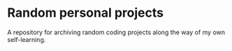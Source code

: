 # Random personal projects


A repository for archiving random coding projects along the way of my own self-learning.
